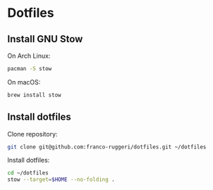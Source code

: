 # Dotfiles

## Install GNU Stow

On Arch Linux:

```bash
pacman -S stow
```

On macOS:

```bash
brew install stow
```

## Install dotfiles

Clone repository:

```bash
git clone git@github.com:franco-ruggeri/dotfiles.git ~/dotfiles
```

Install dotfiles:

```bash
cd ~/dotfiles
stow --target=$HOME --no-folding .
```
